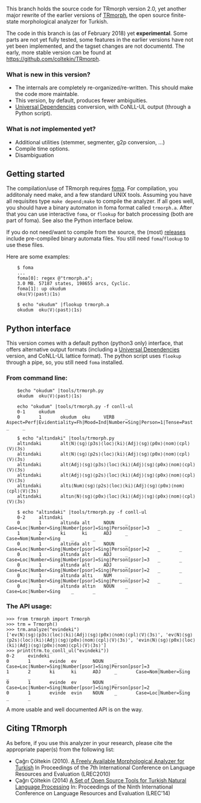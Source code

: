 This branch holds the source code for  TRmorph version 2.0,
yet another major rewrite of the earlier versions of
[TRmorph](http://coltekin.net/cagri/trmorph/),
the open source finite-state morphological analyzer for Turkish.

The code in this branch is (as of February 2018) yet **experimental**.
Some parts are not yet fully tested,
some features in the earlier versions have not yet been implemented,
and the tagset changes are not documentd. 
The early, more stable version can be found at
<https://github.com/coltekin/TRmorph>.


### What is new in this version?

- The internals are completely re-organized/re-written. This should
  make the code more maintable.
- This version, by default, produces fewer ambiguities. 
- [Universal Dependencies](http://universaldependencies.org/)
  conversion, with CoNLL-UL output (through a Python script).

### What is *not* implemented yet?

- Additional utilities (stemmer, segmenter, g2p conversion, ...)
- Compile time options.
- Disambiguation

## Getting started

The compilation/use of TRmorph requires [foma](https://fomafst.github.io/).
For compilation, you additonaly need make, and a few standard UNIX tools.
Assuming you have all requisites
type `make depend;make` to compile the analyzer.
If all goes well, you should have a binary automaton
in foma format called `trmorph.a`.
After that you can use interactive `foma`,
or `flookup` for batch processing (both are part of foma).
See also the Python interface below.

If you do not need/want to compile from the source,
the (most) [releases](https://github.com/coltekin/TRmorph/releases)
include pre-compiled binary automata files.
You still need `foma`/`flookup` to use these files.

Here are some examples:
```
    $ foma
    ...
    foma[0]: regex @"trmorph.a";
    3.0 MB. 57187 states, 198655 arcs, Cyclic.
    foma[1]: up okudum
    oku⟨V⟩⟨past⟩⟨1s⟩

    $ echo "okudum" |flookup trmorph.a
    okudum  oku⟨V⟩⟨past⟩⟨1s⟩
```

## Python interface

This version comes with a default python (python3 only) interface,
that offers alternative output formats (including a
[Universal Dependencies](http://universaldependencies.org/) version,
and CoNLL-UL lattice format).
The python script uses `flookup` through a pipe,
so, you still need `foma` installed.

### From command line:
```
    $echo "okudum" |tools/trmorph.py 
    okudum  oku⟨V⟩⟨past⟩⟨1s⟩

    echo "okudum" |tools/trmorph.py -f conll-ul
    0-1     okudum
    0       1       okudum  oku     VERB    _ Aspect=Perf|Evidentiality=Fh|Mood=Ind|Number=Sing|Person=1|Tense=Past _     _

	$ echo "altındaki" |tools/trmorph.py
	altındaki       alt⟨N⟩⟨sg⟩⟨p3s⟩⟨loc⟩⟨ki⟩⟨Adj⟩⟨sg⟩⟨p0x⟩⟨nom⟩⟨cpl⟩⟨V⟩⟨3s⟩
	altındaki       alt⟨N⟩⟨sg⟩⟨p2s⟩⟨loc⟩⟨ki⟩⟨Adj⟩⟨sg⟩⟨p0x⟩⟨nom⟩⟨cpl⟩⟨V⟩⟨3s⟩
	altındaki       alt⟨Adj⟩⟨sg⟩⟨p3s⟩⟨loc⟩⟨ki⟩⟨Adj⟩⟨sg⟩⟨p0x⟩⟨nom⟩⟨cpl⟩⟨V⟩⟨3s⟩
	altındaki       alt⟨Adj⟩⟨sg⟩⟨p2s⟩⟨loc⟩⟨ki⟩⟨Adj⟩⟨sg⟩⟨p0x⟩⟨nom⟩⟨cpl⟩⟨V⟩⟨3s⟩
	altındaki       altı⟨Num⟩⟨sg⟩⟨p2s⟩⟨loc⟩⟨ki⟩⟨Adj⟩⟨sg⟩⟨p0x⟩⟨nom⟩⟨cpl⟩⟨V⟩⟨3s⟩
	altındaki       altın⟨N⟩⟨sg⟩⟨p0x⟩⟨loc⟩⟨ki⟩⟨Adj⟩⟨sg⟩⟨p0x⟩⟨nom⟩⟨cpl⟩⟨V⟩⟨3s⟩

	$ echo "altındaki" |tools/trmorph.py -f conll-ul
	0-2     altındaki
	0       1       altında alt     NOUN    _       Case=Loc|Number=Sing|Number[psor]=Sing|Person[psor]=3   _       _
	1       2       ki      ki      ADJ     _       Case=Nom|Number=Sing    _       _
	0       1       altında alt     NOUN    _       Case=Loc|Number=Sing|Number[psor]=Sing|Person[psor]=2   _       _
	0       1       altında alt     ADJ     _       Case=Loc|Number=Sing|Number[psor]=Sing|Person[psor]=3   _       _
	0       1       altında alt     ADJ     _       Case=Loc|Number=Sing|Number[psor]=Sing|Person[psor]=2   _       _
	0       1       altında altı    NUM     _       Case=Loc|Number=Sing|Number[psor]=Sing|Person[psor]=2   _       _
	0       1       altında altın   NOUN    _       Case=Loc|Number=Sing    _       _
```

### The API usage:
```
>>> from trmorph import Trmorph
>>> trm = Trmorph()
>>> trm.analyze("evindeki")
['ev⟨N⟩⟨sg⟩⟨p3s⟩⟨loc⟩⟨ki⟩⟨Adj⟩⟨sg⟩⟨p0x⟩⟨nom⟩⟨cpl⟩⟨V⟩⟨3s⟩', 'ev⟨N⟩⟨sg⟩⟨p2s⟩⟨loc⟩⟨ki⟩⟨Adj⟩⟨sg⟩⟨p0x⟩⟨nom⟩⟨cpl⟩⟨V⟩⟨3s⟩', 'evin⟨N⟩⟨sg⟩⟨p0x⟩⟨loc⟩⟨ki⟩⟨Adj⟩⟨sg⟩⟨p0x⟩⟨nom⟩⟨cpl⟩⟨V⟩⟨3s⟩']
>>> print(trm.to_conll_ul("evindeki"))
0-2     evindeki
0       1       evinde  ev      NOUN    _       Case=Loc|Number=Sing|Number[psor]=Sing|Person[psor]=3   _       _
1       2       ki      ki      ADJ     _       Case=Nom|Number=Sing    _       _
0       1       evinde  ev      NOUN    _       Case=Loc|Number=Sing|Number[psor]=Sing|Person[psor]=2   _       _
0       1       evinde  evin    NOUN    _       Case=Loc|Number=Sing    _       _

```

A more usable and well documented API is on the way.

## Citing TRmorph

As before, if you use this analyzer in your research,
please cite the appropriate paper(s) from the following list:

- Çağrı Çöltekin (2010). [A Freely Available Morphological Analyzer for
  Turkish](http://www.lrec-conf.org/proceedings/lrec2010/summaries/109.html)
  In Proceedings of the 7th International Conference on 
  Language Resources and Evaluation (LREC2010)
- Çağrı Çöltekin (2014) [A Set of Open Source Tools for Turkish Natural 
  Language Processing](http://www.lrec-conf.org/proceedings/lrec2014/summaries/437.html)
  In: Proceedings of the Ninth International Conference on 
  Language Resources and Evaluation (LREC'14)

